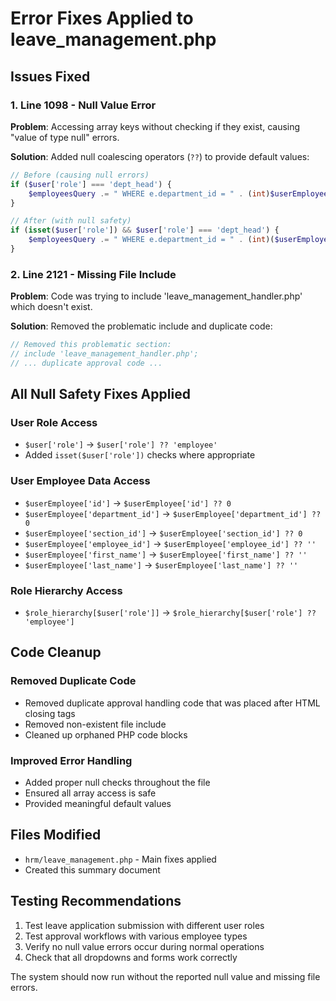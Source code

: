 # Error Fixes Applied to leave_management.php

## Issues Fixed

### 1. **Line 1098 - Null Value Error**
**Problem**: Accessing array keys without checking if they exist, causing "value of type null" errors.

**Solution**: Added null coalescing operators (`??`) to provide default values:
```php
// Before (causing null errors)
if ($user['role'] === 'dept_head') {
    $employeesQuery .= " WHERE e.department_id = " . (int)$userEmployee['department_id'];
}

// After (with null safety)
if (isset($user['role']) && $user['role'] === 'dept_head') {
    $employeesQuery .= " WHERE e.department_id = " . (int)($userEmployee['department_id'] ?? 0);
}
```

### 2. **Line 2121 - Missing File Include**
**Problem**: Code was trying to include 'leave_management_handler.php' which doesn't exist.

**Solution**: Removed the problematic include and duplicate code:
```php
// Removed this problematic section:
// include 'leave_management_handler.php';
// ... duplicate approval code ...
```

## All Null Safety Fixes Applied

### User Role Access
- `$user['role']` → `$user['role'] ?? 'employee'`
- Added `isset($user['role'])` checks where appropriate

### User Employee Data Access  
- `$userEmployee['id']` → `$userEmployee['id'] ?? 0`
- `$userEmployee['department_id']` → `$userEmployee['department_id'] ?? 0`
- `$userEmployee['section_id']` → `$userEmployee['section_id'] ?? 0`
- `$userEmployee['employee_id']` → `$userEmployee['employee_id'] ?? ''`
- `$userEmployee['first_name']` → `$userEmployee['first_name'] ?? ''`
- `$userEmployee['last_name']` → `$userEmployee['last_name'] ?? ''`

### Role Hierarchy Access
- `$role_hierarchy[$user['role']]` → `$role_hierarchy[$user['role'] ?? 'employee']`

## Code Cleanup

### Removed Duplicate Code
- Removed duplicate approval handling code that was placed after HTML closing tags
- Removed non-existent file include
- Cleaned up orphaned PHP code blocks

### Improved Error Handling
- Added proper null checks throughout the file
- Ensured all array access is safe
- Provided meaningful default values

## Files Modified
- `hrm/leave_management.php` - Main fixes applied
- Created this summary document

## Testing Recommendations
1. Test leave application submission with different user roles
2. Test approval workflows with various employee types  
3. Verify no null value errors occur during normal operations
4. Check that all dropdowns and forms work correctly

The system should now run without the reported null value and missing file errors.